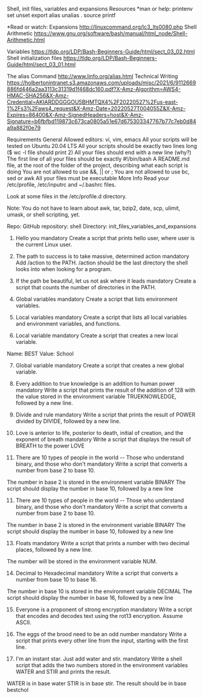 Shell, init files, variables and expansions
Resources
*man or help:
printenv
set
unset
export
alias
unalias
.
source
printf

*Read or watch:
Expansions
	http://linuxcommand.org/lc3_lts0080.php
Shell Arithmetic
      https://www.gnu.org/software/bash/manual/html_node/Shell-Arithmetic.html
     
Variables
	https://tldp.org/LDP/Bash-Beginners-Guide/html/sect_03_02.html
Shell initialization files
      https://tldp.org/LDP/Bash-Beginners-Guide/html/sect_03_01.html
     
The alias Command
    http://www.linfo.org/alias.html
Technical Writing
	  https://holbertonintranet.s3.amazonaws.com/uploads/misc/2021/6/9112669886fd446a2aa3113c31319d1f468dc160.pdf?X-Amz-Algorithm=AWS4-HMAC-SHA256&X-Amz-Credential=AKIARDDGGGOU5BHMTQX4%2F20220527%2Fus-east-1%2Fs3%2Faws4_request&X-Amz-Date=20220527T004055Z&X-Amz-Expires=86400&X-Amz-SignedHeaders=host&X-Amz-Signature=b6fbfbd119873c673ca0805a51e67d675303347767b77c7eb0d84a9a882f0e79



Requirements
General
Allowed editors: vi, vim, emacs
All your scripts will be tested on Ubuntu 20.04 LTS
All your scripts should be exactly two lines long ($ wc -l file should print 2)
All your files should end with a new line (why?)
The first line of all your files should be exactly #!/bin/bash
A README.md file, at the root of the folder of the project, describing what each script is doing
You are not allowed to use &&, || or ;
You are not allowed to use bc, sed or awk
All your files must be executable
More Info
Read your /etc/profile, /etc/inputrc and ~/.bashrc files.

Look at some files in the /etc/profile.d directory.

Note: You do not have to learn about awk, tar, bzip2, date, scp, ulimit, umask, or shell scripting, yet.

Repo:
GitHub repository: shell
Directory: init_files_variables_and_expansions

1. Hello you
mandatory
Create a script that prints hello user, where user is the current Linux user.

2. The path to success is to take massive, determined action
mandatory
Add /action to the PATH. /action should be the last directory the shell looks into when looking for a program.

3. If the path be beautiful, let us not ask where it leads
mandatory
Create a script that counts the number of directories in the PATH.


4. Global variables
mandatory
Create a script that lists environment variables.


5. Local variables
mandatory
Create a script that lists all local variables and environment variables, and functions.


6. Local variable
mandatory
Create a script that creates a new local variable.

Name: BEST
Value: School


7. Global variable
mandatory
Create a script that creates a new global variable.


8. Every addition to true knowledge is an addition to human power
mandatory
Write a script that prints the result of the addition of 128 with the value stored in the environment variable TRUEKNOWLEDGE, followed by a new line.


9. Divide and rule
mandatory
Write a script that prints the result of POWER divided by DIVIDE, followed by a new line.


10. Love is anterior to life, posterior to death, initial of creation, and the exponent of breath
mandatory
Write a script that displays the result of BREATH to the power LOVE


11. There are 10 types of people in the world -- Those who understand binary, and those who don't
mandatory
Write a script that converts a number from base 2 to base 10.

The number in base 2 is stored in the environment variable BINARY
The script should display the number in base 10, followed by a new line


11. There are 10 types of people in the world -- Those who understand binary, and those who don't
mandatory
Write a script that converts a number from base 2 to base 10.

The number in base 2 is stored in the environment variable BINARY
The script should display the number in base 10, followed by a new line

13. Floats
mandatory
Write a script that prints a number with two decimal places, followed by a new line.

The number will be stored in the environment variable NUM.

14. Decimal to Hexadecimal
mandatory
Write a script that converts a number from base 10 to base 16.

The number in base 10 is stored in the environment variable DECIMAL
The script should display the number in base 16, followed by a new line


15. Everyone is a proponent of strong encryption
mandatory
Write a script that encodes and decodes text using the rot13 encryption. Assume ASCII.

16. The eggs of the brood need to be an odd number
mandatory
Write a script that prints every other line from the input, starting with the first line.

17. I'm an instant star. Just add water and stir.
mandatory
Write a shell script that adds the two numbers stored in the environment variables WATER and STIR and prints the result.

WATER is in base water
STIR is in base stir.
The result should be in base bestchol


